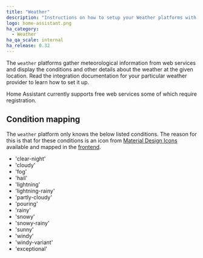 ```yaml
---
title: "Weather"
description: "Instructions on how to setup your Weather platforms with Home Assistant."
logo: home-assistant.png
ha_category:
  - Weather
ha_qa_scale: internal
ha_release: 0.32
---
```


The `weather` platforms gather meteorological information from web services and display the conditions and other details about the weather at the given location. Read the integration documentation for your particular weather provider to learn how to set it up.

Home Assistant currently supports free web services some of which require registration.

## Condition mapping

The `weather` platform only knows the below listed conditions. The reason for this is that for these conditions is an icon from [Material Design Icons](https://materialdesignicons.com/) available and mapped in the [frontend](https://github.com/home-assistant/home-assistant-polymer/blob/master/src/cards/ha-weather-card.js#L170).

- 'clear-night'
- 'cloudy'
- 'fog'
- 'hail'
- 'lightning'
- 'lightning-rainy'
- 'partly-cloudy'
- 'pouring'
- 'rainy'
- 'snowy'
- 'snowy-rainy'
- 'sunny'
- 'windy'
- 'windy-variant'
- 'exceptional'
